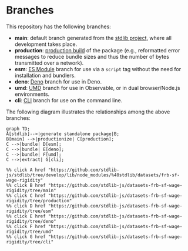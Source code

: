 <!--

@license Apache-2.0

Copyright (c) 2023 The Stdlib Authors.

Licensed under the Apache License, Version 2.0 (the "License");
you may not use this file except in compliance with the License.
You may obtain a copy of the License at

    http://www.apache.org/licenses/LICENSE-2.0

Unless required by applicable law or agreed to in writing, software
distributed under the License is distributed on an "AS IS" BASIS,
WITHOUT WARRANTIES OR CONDITIONS OF ANY KIND, either express or implied.
See the License for the specific language governing permissions and
limitations under the License.

-->

# Branches

This repository has the following branches:

-   **main**: default branch generated from the [stdlib project][stdlib-url], where all development takes place.
-   **production**: [production build][production-url] of the package (e.g., reformatted error messages to reduce bundle sizes and thus the number of bytes transmitted over a network).
-   **esm**: [ES Module][esm-url] branch for use via a `script` tag without the need for installation and bundlers.
-   **deno**: [Deno][deno-url] branch for use in Deno.
-   **umd**: [UMD][umd-url] branch for use in Observable, or in dual browser/Node.js environments.
-   **cli**: [CLI][cli-url] branch for use on the command line.

The following diagram illustrates the relationships among the above branches:

```mermaid
graph TD;
A[stdlib]-->|generate standalone package|B;
B[main] -->|productionize| C[production];
C -->|bundle| D[esm];
C -->|bundle| E[deno];
C -->|bundle| F[umd];
C -->|extract| G[cli];

%% click A href "https://github.com/stdlib-js/stdlib/tree/develop/lib/node_modules/%40stdlib/datasets/frb-sf-wage-rigidity"
%% click B href "https://github.com/stdlib-js/datasets-frb-sf-wage-rigidity/tree/main"
%% click C href "https://github.com/stdlib-js/datasets-frb-sf-wage-rigidity/tree/production"
%% click D href "https://github.com/stdlib-js/datasets-frb-sf-wage-rigidity/tree/esm"
%% click E href "https://github.com/stdlib-js/datasets-frb-sf-wage-rigidity/tree/deno"
%% click F href "https://github.com/stdlib-js/datasets-frb-sf-wage-rigidity/tree/umd"
%% click G href "https://github.com/stdlib-js/datasets-frb-sf-wage-rigidity/tree/cli"
```

[stdlib-url]: https://github.com/stdlib-js/stdlib/tree/develop/lib/node_modules/%40stdlib/datasets/frb-sf-wage-rigidity
[production-url]: https://github.com/stdlib-js/datasets-frb-sf-wage-rigidity/tree/production
[deno-url]: https://github.com/stdlib-js/datasets-frb-sf-wage-rigidity/tree/deno
[umd-url]: https://github.com/stdlib-js/datasets-frb-sf-wage-rigidity/tree/umd
[esm-url]: https://github.com/stdlib-js/datasets-frb-sf-wage-rigidity/tree/esm
[cli-url]: https://github.com/stdlib-js/datasets-frb-sf-wage-rigidity/tree/cli